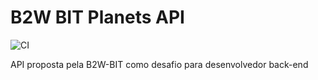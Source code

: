 # B2W BIT Planets API
![CI](https://github.com/vitorhnn/b2w-bit-planets/workflows/Node%20CI/badge.svg)

API proposta pela B2W-BIT como desafio para desenvolvedor back-end